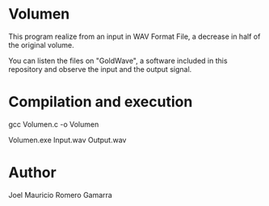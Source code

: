 # Volumen

This program realize from an input in WAV Format File, a decrease in half of the original volume.

You can listen the files on "GoldWave", a software included in this repository and observe the input and the output signal.

# Compilation and execution

gcc Volumen.c -o Volumen

Volumen.exe Input.wav Output.wav

# Author

Joel Mauricio Romero Gamarra
